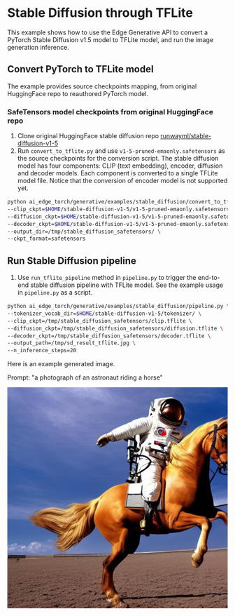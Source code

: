 # Stable Diffusion through TFLite
This example shows how to use the Edge Generative API to convert a PyTorch Stable Diffusion v1.5 model to TFLite model, and run the image generation inference.

## Convert PyTorch to TFLite model
The example provides source checkpoints mapping, from original HuggingFace repo to reauthored PyTorch model.

### SafeTensors model checkpoints from original HuggingFace repo
1. Clone original HuggingFace stable diffusion repo [runwayml/stable-diffusion-v1-5](https://huggingface.co/runwayml/stable-diffusion-v1-5)
2. Run `convert_to_tflite.py` and use `v1-5-pruned-emaonly.safetensors` as the source checkpoints for the conversion script. The stable diffusion model has four components: CLIP (text embedding), encoder, diffusion and decoder models. Each component is converted to a single TFLite model file. Notice that the conversion of encoder model is not supported yet.
```bash
python ai_edge_torch/generative/examples/stable_diffusion/convert_to_tflite.py \
--clip_ckpt=$HOME/stable-diffusion-v1-5/v1-5-pruned-emaonly.safetensors \
--diffusion_ckpt=$HOME/stable-diffusion-v1-5/v1-5-pruned-emaonly.safetensors \
--decoder_ckpt=$HOME/stable-diffusion-v1-5/v1-5-pruned-emaonly.safetensors \
--output_dir=/tmp/stable_diffusion_safetensors/ \
--ckpt_format=safetensors
```

## Run Stable Diffusion pipeline
1. Use `run_tflite_pipeline` method in `pipeline.py` to trigger the end-to-end stable diffusion pipeline with TFLite model. See the example usage in `pipeline.py` as a script.

```bash
python ai_edge_torch/generative/examples/stable_diffusion/pipeline.py \
--tokenizer_vocab_dir=$HOME/stable-diffusion-v1-5/tokenizer/ \
--clip_ckpt=/tmp/stable_diffusion_safetensors/clip.tflite \
--diffusion_ckpt=/tmp/stable_diffusion_safetensors/diffusion.tflite \
--decoder_ckpt=/tmp/stable_diffusion_safetensors/decoder.tflite \
--output_path=/tmp/sd_result_tflite.jpg \
--n_inference_steps=20
```

Here is an example generated image.

Prompt: "a photograph of an astronaut riding a horse"

![](sd_result_tflite.jpg)